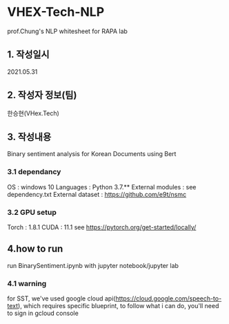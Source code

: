 # VHEX-Tech-NLP
prof.Chung's NLP whitesheet for RAPA lab

## 1. 작성일시
2021.05.31
## 2. 작성자 정보(팀)
한승현(VHex.Tech)
## 3. 작성내용
Binary sentiment analysis for Korean Documents using Bert
### 3.1 dependancy
OS : windows 10
Languages : Python 3.7.**
External modules : see dependency.txt
External dataset : https://github.com/e9t/nsmc
### 3.2 GPU setup
Torch : 1.8.1
CUDA : 11.1
see https://pytorch.org/get-started/locally/
## 4.how to run
run BinarySentiment.ipynb with jupyter notebook/jupyter lab
### 4.1 warning
for SST, we've used google cloud api(https://cloud.google.com/speech-to-text), which requires specific blueprint, to follow what i can do, you'll need to sign in gcloud console
